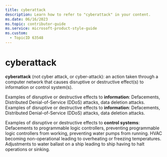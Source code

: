 ```yaml
---
title: cyberattack
description: Learn how to refer to "cyberattack" in your content.
ms.date: 06/16/2023
ms.topic: contributor-guide
ms.service: microsoft-product-style-guide
ms.custom:
  - TopicID 63548
---
```



# cyberattack

**cyberattack** (not cyber attack, or cyber-attack): an action taken through a computer network that causes disruptive or destructive effect(s) to information or control system(s).

Examples of disruptive or destructive effects to **information**: Defacements, Distributed Denial-of-Service (DDoS) attacks, data deletion attacks. Examples of disruptive or destructive effects to **information**: Defacements, Distributed Denial-of-Service (DDoS) attacks, data deletion attacks.

Examples of disruptive or destructive effects to **control systems**: Defacements to programmable logic controllers, preventing programmable logic controllers from working, preventing water pumps from running. HVAC becoming non-operational leading to overheating or freezing temperatures. Adjustments to water ballast on a ship leading to ship having to halt operations or sinking.